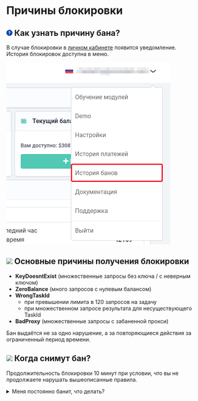 ﻿# Причины блокировки
##  ![](./images/block-reason/Aspose.Words.bbd9194a-7e5f-4818-92e0-dfa2931e5a81.001.png) Как узнать причину бана?
В случае блокировки в [личном кабинете](https://capmonster.cloud/Dashboard) появится уведомление.
История блокировок доступна в меню.

![](./images/block-reason/Aspose.Words.bbd9194a-7e5f-4818-92e0-dfa2931e5a81.002.png) 
## ![](./images/block-reason/Aspose.Words.bbd9194a-7e5f-4818-92e0-dfa2931e5a81.003.png) Основные причины получения блокировки
- **KeyDoesntExist** (множественные запросы без ключа / с неверным ключом)
- **ZeroBalance** (много запросов с нулевым балансом)
- **WrongTaskId**
  - при превышении лимита в 120 запросов на задачу
  - при множественном запросе результата для несуществующего TaskId
- **BadProxy** (множественные запросы с забаненной прокси)

Бан выдаётся не за одно нарушение, а за повторяющиеся действия за ограниченный период времени. 
## ![](./images/block-reason/Aspose.Words.bbd9194a-7e5f-4818-92e0-dfa2931e5a81.004.png) Когда снимут бан?
Продолжительность блокировки 10 минут при условии, что вы не продолжаете нарушать вышеописанные правила.


<details>
  <summary>
    Меня постоянно банит, что делать?
  </summary>

Это происходит из-за того, что ваше приложение\скрипт отправляет множественные некорректные запросы на API. 

**Я пользователь**

Если вы не являетесь разработчиком данного приложения\скрипта, которое отправляет капчи, свяжитесь с их службой поддержки и объясните, что сервис распознавания капчи блокирует вас за множественные некорректные запросы (см. расшифровку причины бана). 

**Я разработчик**

Если вы разработчик, внесите изменения самостоятельно в соответствии с правилами и лимитами:
- Убедитесь, что ваше приложение или скрипт отправляет корректные запросы к API. Проверьте правильность всех параметров, включая ключи, идентификаторы задач и другие необходимые данные.

- Соблюдайте лимиты на количество запросов на задачу и другие ограничения, установленные сервисом распознавания капчи. Если ваше приложение отправляет слишком много запросов, это может привести к блокировке.

- Убедитесь, что вы используете надежные прокси-серверы, чтобы избежать блокировок из-за использования забаненных прокси.

Ознакомиться с примерами корректных запросов можно в разделе [Типы капч](https://docs.capmonster.cloud/ru/docs/captchas).
  </details>


